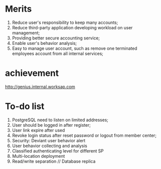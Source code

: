 # Merits
  1. Reduce user's responsibility to keep many accounts;
  2. Reduce third-party application developing workload on user management;
  3. Providing better secure accounting service;
  4. Enable user's behavior analysis;
  5. Easy to manage user account, such as remove one terminated employees account from all internal services;
  
# achievement
  http://genius.internal.worksap.com
  
# To-do list
1. PostgreSQL need to listen on limited addresses;
2. User should be logged in after register;
3. User link expire after used
4. Revoke login status after reset password or logout from member center;
5. Security: Deviant user behavior alert
6. User behavior collecting and analysis
7. Classified authenticating level for different SP
8. Multi-location deployment
9. Read/write separation // Database replica

